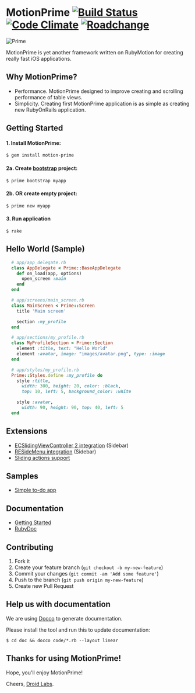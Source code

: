 # MotionPrime [![Build Status](https://travis-ci.org/droidlabs/motion-prime.png)](https://travis-ci.org/droidlabs/motion-prime) [![Code Climate](https://codeclimate.com/github/droidlabs/motion-prime.png)](https://codeclimate.com/github/droidlabs/motion-prime) [![Roadchange](https://roadchange.com/droidlabs/motion-prime/badge.png)](https://roadchange.com/droidlabs/motion-prime) 

![Prime](https://s3.amazonaws.com/motionprime/logo-1.png)

MotionPrime is yet another framework written on RubyMotion for creating really fast iOS applications.

## Why MotionPrime?

* Performance. MotionPrime designed to improve creating and scrolling performance of table views.
* Simplicity. Creating first MotionPrime application is as simple as creating new RubyOnRails application.

## Getting Started

#### 1. Install MotionPrime:

    $ gem install motion-prime

#### 2a. Create [bootstrap](https://github.com/motionprime/prime_bootstrap) project:
  
    $ prime bootstrap myapp

#### 2b. OR create empty project:

    $ prime new myapp

#### 3. Run application

    $ rake

## Hello World (Sample)

```ruby
  # app/app_delegate.rb
  class AppDelegate < Prime::BaseAppDelegate
    def on_load(app, options)
      open_screen :main
    end
  end

  # app/screens/main_screen.rb
  class MainScreen < Prime::Screen
    title 'Main screen'

    section :my_profile
  end

  # app/sections/my_profile.rb
  class MyProfileSection < Prime::Section
    element :title, text: "Hello World"
    element :avatar, image: "images/avatar.png", type: :image
  end

  # app/styles/my_profile.rb
  Prime::Styles.define :my_profile do
    style :title,
      width: 300, height: 20, color: :black,
      top: 10, left: 5, background_color: :white

    style :avatar,
      width: 90, height: 90, top: 40, left: 5
  end
```

## Extensions

* [ECSlidingViewController 2 integration](https://github.com/motionprime/prime_sliding_menu) (Sidebar)
* [RESideMenu integration](https://github.com/motionprime/prime_reside_menu) (Sidebar)
* [Sliding actions support](https://github.com/motionprime/prime_sliding_action)

## Samples

* [Simple to-do app](https://github.com/motionprime/prime_sample_todo)

## Documentation

* [Getting Started](http://prime.droidlabs.pro/)
* [RubyDoc](http://rubydoc.info/gems/motion-prime/)

## Contributing

1. Fork it
2. Create your feature branch (`git checkout -b my-new-feature`)
3. Commit your changes (`git commit -am 'Add some feature'`)
4. Push to the branch (`git push origin my-new-feature`)
5. Create new Pull Request

## Help us with documentation

We are using [Docco](http://jashkenas.github.io/docco/) to generate documentation.

Please install the tool and run this to update documentation:

```
$ cd doc && docco code/*.rb --layout linear
```

## Thanks for using MotionPrime!

Hope, you'll enjoy MotionPrime!

Cheers, [Droid Labs](http://droidlabs.pro).
